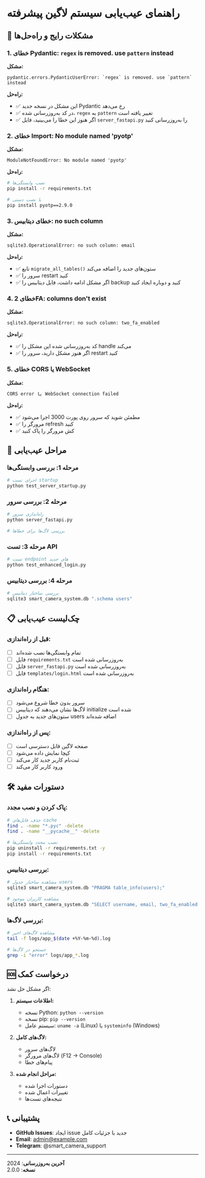 # راهنمای عیب‌یابی سیستم لاگین پیشرفته

## 🚨 مشکلات رایج و راه‌حل‌ها

### 1. خطای Pydantic: `regex` is removed. use `pattern` instead

**مشکل:**
```
pydantic.errors.PydanticUserError: `regex` is removed. use `pattern` instead
```

**راه‌حل:**
- ✅ این مشکل در نسخه جدید Pydantic رخ می‌دهد
- ✅ در کد به‌روزرسانی شده، `regex` به `pattern` تغییر یافته است
- ✅ اگر هنوز این خطا را می‌بینید، فایل `server_fastapi.py` را به‌روزرسانی کنید

### 2. خطای Import: No module named 'pyotp'

**مشکل:**
```
ModuleNotFoundError: No module named 'pyotp'
```

**راه‌حل:**
```bash
# نصب وابستگی‌ها
pip install -r requirements.txt

# یا نصب دستی
pip install pyotp==2.9.0
```

### 3. خطای دیتابیس: no such column

**مشکل:**
```
sqlite3.OperationalError: no such column: email
```

**راه‌حل:**
- ✅ تابع `migrate_all_tables()` ستون‌های جدید را اضافه می‌کند
- ✅ سرور را restart کنید
- ✅ اگر مشکل ادامه داشت، فایل دیتابیس را backup کنید و دوباره ایجاد کنید

### 4. خطای 2FA: columns don't exist

**مشکل:**
```
sqlite3.OperationalError: no such column: two_fa_enabled
```

**راه‌حل:**
- ✅ کد به‌روزرسانی شده این مشکل را handle می‌کند
- ✅ اگر هنوز مشکل دارید، سرور را restart کنید

### 5. خطای CORS یا WebSocket

**مشکل:**
```
CORS error یا WebSocket connection failed
```

**راه‌حل:**
- ✅ مطمئن شوید که سرور روی پورت 3000 اجرا می‌شود
- ✅ مرورگر را refresh کنید
- ✅ کش مرورگر را پاک کنید

## 🔧 مراحل عیب‌یابی

### مرحله 1: بررسی وابستگی‌ها
```bash
# اجرای تست startup
python test_server_startup.py
```

### مرحله 2: بررسی سرور
```bash
# راه‌اندازی سرور
python server_fastapi.py

# بررسی لاگ‌ها برای خطاها
```

### مرحله 3: تست API
```bash
# تست endpoint های جدید
python test_enhanced_login.py
```

### مرحله 4: بررسی دیتابیس
```bash
# بررسی ساختار دیتابیس
sqlite3 smart_camera_system.db ".schema users"
```

## 📋 چک‌لیست عیب‌یابی

### قبل از راه‌اندازی:
- [ ] تمام وابستگی‌ها نصب شده‌اند
- [ ] فایل `requirements.txt` به‌روزرسانی شده است
- [ ] فایل `server_fastapi.py` به‌روزرسانی شده است
- [ ] فایل `templates/login.html` به‌روزرسانی شده است

### هنگام راه‌اندازی:
- [ ] سرور بدون خطا شروع می‌شود
- [ ] لاگ‌ها نشان می‌دهند که دیتابیس initialize شده است
- [ ] ستون‌های جدید به جدول users اضافه شده‌اند

### پس از راه‌اندازی:
- [ ] صفحه لاگین قابل دسترسی است
- [ ] کپچا نمایش داده می‌شود
- [ ] ثبت‌نام کاربر جدید کار می‌کند
- [ ] ورود کاربر کار می‌کند

## 🛠️ دستورات مفید

### پاک کردن و نصب مجدد:
```bash
# حذف فایل‌های cache
find . -name "*.pyc" -delete
find . -name "__pycache__" -delete

# نصب مجدد وابستگی‌ها
pip uninstall -r requirements.txt -y
pip install -r requirements.txt
```

### بررسی دیتابیس:
```bash
# مشاهده ساختار جدول users
sqlite3 smart_camera_system.db "PRAGMA table_info(users);"

# مشاهده کاربران موجود
sqlite3 smart_camera_system.db "SELECT username, email, two_fa_enabled FROM users;"
```

### بررسی لاگ‌ها:
```bash
# مشاهده لاگ‌های اخیر
tail -f logs/app_$(date +%Y-%m-%d).log

# جستجو در لاگ‌ها
grep -i "error" logs/app_*.log
```

## 🆘 درخواست کمک

اگر مشکل حل نشد:

1. **اطلاعات سیستم:**
   - نسخه Python: `python --version`
   - نسخه pip: `pip --version`
   - سیستم عامل: `uname -a` (Linux) یا `systeminfo` (Windows)

2. **لاگ‌های کامل:**
   - لاگ‌های سرور
   - لاگ‌های مرورگر (F12 → Console)
   - پیام‌های خطا

3. **مراحل انجام شده:**
   - دستورات اجرا شده
   - تغییرات اعمال شده
   - نتیجه‌های تست‌ها

## 📞 پشتیبانی

- **GitHub Issues**: ایجاد issue جدید با جزئیات کامل
- **Email**: admin@example.com
- **Telegram**: @smart_camera_support

---

**آخرین به‌روزرسانی**: 2024  
**نسخه**: 2.0.0 